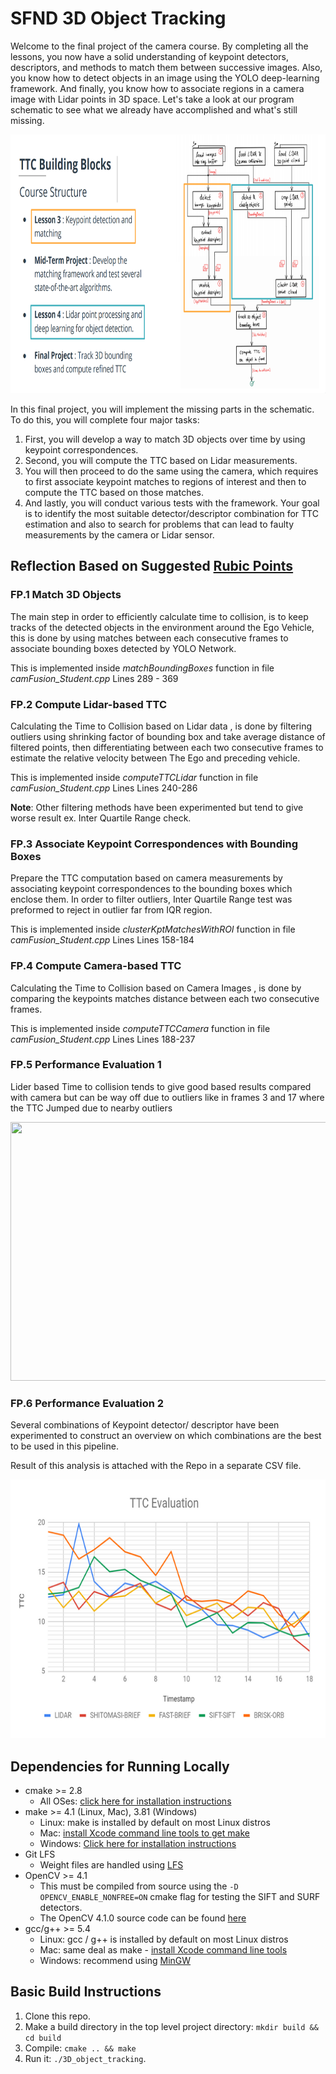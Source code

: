 # SFND 3D Object Tracking

Welcome to the final project of the camera course. By completing all the lessons, you now have a solid understanding of keypoint detectors, descriptors, and methods to match them between successive images. Also, you know how to detect objects in an image using the YOLO deep-learning framework. And finally, you know how to associate regions in a camera image with Lidar points in 3D space. Let's take a look at our program schematic to see what we already have accomplished and what's still missing.

<img src="images/course_code_structure.png" width="779" height="414" />

In this final project, you will implement the missing parts in the schematic. To do this, you will complete four major tasks:

1. First, you will develop a way to match 3D objects over time by using keypoint correspondences.
2. Second, you will compute the TTC based on Lidar measurements.
3. You will then proceed to do the same using the camera, which requires to first associate keypoint matches to regions of interest and then to compute the TTC based on those matches.
4. And lastly, you will conduct various tests with the framework. Your goal is to identify the most suitable detector/descriptor combination for TTC estimation and also to search for problems that can lead to faulty measurements by the camera or Lidar sensor.

## Reflection Based on Suggested [Rubic Points](https://review.udacity.com/#!/rubrics/2550/view)

### FP.1 Match 3D Objects

The main step in order to efficiently calculate time to collision, is to keep tracks of the detected objects in the environment around the Ego Vehicle, this is done by using matches between each consecutive frames to associate bounding boxes detected by YOLO Network.

This is implemented inside *matchBoundingBoxes* function in file *camFusion_Student.cpp* Lines 289 - 369

### FP.2 Compute Lidar-based TTC

Calculating the Time to Collision based on Lidar data , is done by filtering outliers using shrinking factor of bounding box and take average distance of filtered points, then differentiating between each two consecutive frames to estimate the relative velocity between The Ego and preceding vehicle.

This is implemented inside *computeTTCLidar* function in file *camFusion_Student.cpp* Lines Lines 240-286

**Note**: Other filtering methods have been experimented but tend to give worse result ex. Inter Quartile Range check.

### FP.3 Associate Keypoint Correspondences with Bounding Boxes

Prepare the TTC computation based on camera measurements by associating keypoint correspondences to the bounding boxes which enclose them.
In order to filter outliers, Inter Quartile Range test was preformed to reject in outlier far from IQR region.

This is implemented inside *clusterKptMatchesWithROI* function in file *camFusion_Student.cpp* Lines Lines 158-184

### FP.4 Compute Camera-based TTC

Calculating the Time to Collision based on Camera Images , is done by comparing the keypoints matches distance between each two consecutive frames.

This is implemented inside *computeTTCCamera* function in file *camFusion_Student.cpp* Lines Lines 188-237

### FP.5 Performance Evaluation 1

Lider based Time to collision tends to give good based results compared with camera but can be way off due to outliers like in frames 3 and 17 where the TTC Jumped due to nearby outliers

<img src="analysis_results/SHITOMASI_BRIEF_results.gif" width="820" height="414" />

### FP.6 Performance Evaluation 2

Several combinations of Keypoint detector/ descriptor have been experimented to construct an overview on which combinations are the best to be used in this pipeline.

Result of this analysis is attached with the Repo in a separate CSV file.

<img src="analysis_results/ttc_evaluation2.png" width="820" height="414" />

## Dependencies for Running Locally

* cmake >= 2.8
  * All OSes: [click here for installation instructions](https://cmake.org/install/)
* make >= 4.1 (Linux, Mac), 3.81 (Windows)
  * Linux: make is installed by default on most Linux distros
  * Mac: [install Xcode command line tools to get make](https://developer.apple.com/xcode/features/)
  * Windows: [Click here for installation instructions](http://gnuwin32.sourceforge.net/packages/make.htm)
* Git LFS
  * Weight files are handled using [LFS](https://git-lfs.github.com/)
* OpenCV >= 4.1
  * This must be compiled from source using the `-D OPENCV_ENABLE_NONFREE=ON` cmake flag for testing the SIFT and SURF detectors.
  * The OpenCV 4.1.0 source code can be found [here](https://github.com/opencv/opencv/tree/4.1.0)
* gcc/g++ >= 5.4
  * Linux: gcc / g++ is installed by default on most Linux distros
  * Mac: same deal as make - [install Xcode command line tools](https://developer.apple.com/xcode/features/)
  * Windows: recommend using [MinGW](http://www.mingw.org/)

## Basic Build Instructions

1. Clone this repo.
2. Make a build directory in the top level project directory: `mkdir build && cd build`
3. Compile: `cmake .. && make`
4. Run it: `./3D_object_tracking`.
